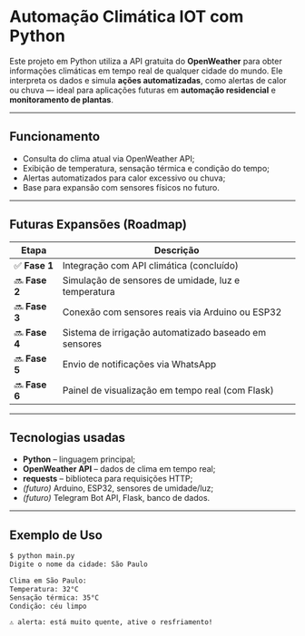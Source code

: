# Automação Climática IOT com Python

Este projeto em Python utiliza a API gratuita do **OpenWeather** para obter informações climáticas em tempo real de qualquer cidade do mundo. Ele interpreta os dados e simula **ações automatizadas**, como alertas de calor ou chuva — ideal para aplicações futuras em **automação residencial** e **monitoramento de plantas**. 

---

##  Funcionamento

-  Consulta do clima atual via OpenWeather API;
-  Exibição de temperatura, sensação térmica e condição do tempo;
-  Alertas automatizados para calor excessivo ou chuva;
-  Base para expansão com sensores físicos no futuro.

---

##  Futuras Expansões (Roadmap)

| Etapa | Descrição |
|-------|-----------|
| ✅ **Fase 1** | Integração com API climática (concluído) |
| 🔜 **Fase 2** | Simulação de sensores de umidade, luz e temperatura |
| 🔜 **Fase 3** | Conexão com sensores reais via Arduino ou ESP32 |
| 🔜 **Fase 4** | Sistema de irrigação automatizado baseado em sensores |
| 🔜 **Fase 5** | Envio de notificações via WhatsApp |
| 🔜 **Fase 6** | Painel de visualização em tempo real (com Flask) |

---

##  Tecnologias usadas

- **Python** – linguagem principal;
- **OpenWeather API** – dados de clima em tempo real;
- **requests** – biblioteca para requisições HTTP;
- *(futuro)* Arduino, ESP32, sensores de umidade/luz;
- *(futuro)* Telegram Bot API, Flask, banco de dados.

---

## Exemplo de Uso

```bash
$ python main.py
Digite o nome da cidade: São Paulo

Clima em São Paulo:
Temperatura: 32°C
Sensação térmica: 35°C
Condição: céu limpo

⚠️ alerta: está muito quente, ative o resfriamento!

